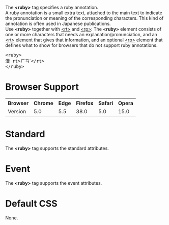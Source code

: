 The <b>&lt;ruby&gt;</b> tag specifies a ruby annotation.
<br>
A ruby annotation is a small extra text, attached to the main text to indicate the pronunciation or meaning of the corresponding characters. This kind of annotation is often used in Japanese publications.
<br>
Use <b>&lt;ruby&gt;</b> together with <a href="r.md">&lt;rt&gt;</a> and <a href="r.md">&lt;rp&gt;</a>: The <b>&lt;ruby&gt;</b> element consists of one or more characters that needs an explanation/pronunciation, and an <a href="r.md">&lt;rt&gt;</a> element that gives that information, and an optional <a href="r.md">&lt;rp&gt;</a> element that defines what to show for browsers that do not support ruby annotations.
<pre>
&lt;ruby&gt;
漢 rt&gt;ㄏㄢˋ&lt;/rt&gt;
&lt;/ruby&gt;
</pre>
<h1>Browser Support</h1>
<table class="ws-table-all notranslate">
  <tr>
    <th>Browser</th>
    <th>Chrome</th>
    <th>Edge</th>
    <th>Firefox</th>
    <th>Safari</th>
    <th>Opera</th>
  </tr>
  <tr>
    <td>Version</td>
    <td>5.0</td>
    <td>5.5</td>
    <td>38.0</td>
    <td>5.0</td>
    <td>15.0</td>
  </tr>
</table>
<h1>Standard</h1>
The <b>&lt;ruby&gt;</b> tag supports the standard attributes.
<h1>Event</h1>
The <b>&lt;ruby&gt;</b> tag supports the event attributes.
<h1>Default CSS</h1>
None.
